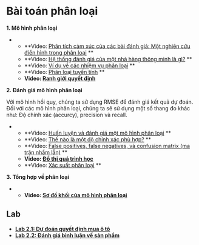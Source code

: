 # Bài toán phân loại

**1. Mô hình phân loại**

- - **Video: [Phân tích cảm xúc của các bài đánh giá: Một nghiên cứu điển hình trong phân loại](https://www.coursera.org/learn/ml-foundations/lecture/cyVya/analyzing-the-sentiment-of-reviews-a-case-study-in-classification) **
  - **Video: [Hệ thống đánh giá của một nhà hàng thông minh là gì?](https://www.coursera.org/learn/ml-foundations/lecture/I4nbh/what-is-an-intelligent-restaurant-review-system) **
  - **Video: [Ví dụ về các nhiệm vụ phân loại](https://www.coursera.org/learn/ml-foundations/lecture/fJqcS/examples-of-classification-tasks) **
  - **Video: [Phân loại tuyến tính](https://www.coursera.org/learn/ml-foundations/lecture/66DIg/linear-classifiers) **
  - **Video: [Ranh giới quyết định](https://www.coursera.org/learn/ml-foundations/lecture/QwuGG/decision-boundaries)**

**2. Đánh giá mô hình phân loại**

Với mô hình hồi quy, chúng ta sử dụng RMSE để đánh giá kết quả dự đoán. Đối với các mô hình phân loại, chúng ta sẽ sử dụng một số thang đo khác như: Độ chính xác (accurcy), precision và recall.

- - **Video: [Huấn luyện và đánh giá một mô hình phân loại](https://www.coursera.org/learn/ml-foundations/lecture/PwEPC/training-and-evaluating-a-classifier) **
  - **Video: [Thế nào là một độ chính xác phù hợp?](https://www.coursera.org/learn/ml-foundations/lecture/Dxxoo/whats-a-good-accuracy) **
  - **Video: [False positives, false negatives, và confusion matrix (ma trận nhầm lẫn)](https://www.coursera.org/learn/ml-foundations/lecture/pcbUq/false-positives-false-negatives-and-confusion-matrices) **
  - **Video: [Đồ thị quá trình học](https://www.coursera.org/learn/ml-foundations/lecture/qcAPP/learning-curves)**
  - **Video: [Xác suất phân loại](https://www.coursera.org/learn/ml-foundations/lecture/gDeik/class-probabilities) **

**3. Tổng hợp về phân loại**

- - **Video: [Sơ đồ khối của mô hình phân loại](https://www.coursera.org/learn/ml-foundations/lecture/xAM3S/classification-ml-block-diagram)**



## Lab
- **[Lab 2.1: Dự đoán quyết định mua ô tô](labs/lab2/lab2_1.zip)**
- **[Lab 2.2: Đánh giá bình luận về sản phẩm](labs/lab2/lab2_2.zip)**
